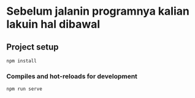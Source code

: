 # Sebelum jalanin programnya kalian lakuin hal dibawal

## Project setup
```
npm install
```

### Compiles and hot-reloads for development
```
npm run serve
```
